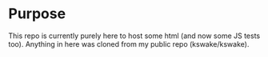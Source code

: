 # Purpose
This repo is currently purely here to host some html (and now some JS tests too). Anything in here was cloned from my public repo (kswake/kswake).

